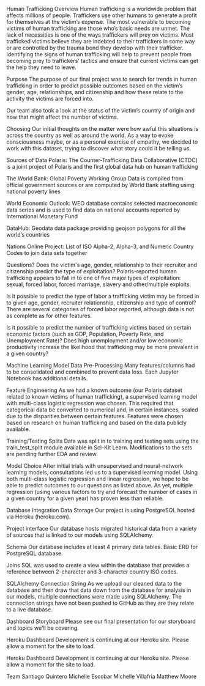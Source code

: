 Human Trafficking
Overview
Human trafficking is a worldwide problem that affects millions of people. Traffickers use other humans to generate a profit for themselves at the victim’s expense. The most vulnerable to becoming victims of human trafficking are those who’s basic needs are unmet. The lack of necessities is one of the ways traffickers will prey on victims. Most trafficked victims believe they are indebted to their traffickers in some way or are controlled by the trauma bond they develop with their trafficker. Identifying the signs of human trafficking will help to prevent people from becoming prey to traffickers’ tactics and ensure that current victims can get the help they need to leave.

Purpose
The purpose of our final project was to search for trends in human trafficking in order to predict possible outcomes based on the victim’s gender, age, relationships, and citizenship and how these relate to the activity the victims are forced into.

Our team also took a look at the status of the victim’s country of origin and how that might affect the number of victims.

Choosing
Our initial thoughts on the matter were how awful this situations is across the country as well as around the world. As a way to evoke consciousness maybe, or as a personal exercise of empathy, we decided to work with this dataset, trying to discover what story could it be telling us.

Sources of Data
Polaris: The Counter-Trafficking Data Collaborative (CTDC) is a joint project of Polaris and the first global data hub on human trafficking

The World Bank: Global Poverty Working Group Data is compiled from official government sources or are computed by World Bank staffing using national poverty lines

World Economic Outlook: WEO database contains selected macroeconomic data series and is used to find data on national accounts reported by International Monetary Fund

DataHub: Geodata data package providing geojson polygons for all the world’s countries

Nations Online Project: List of ISO Alpha-2, Alpha-3, and Numeric Country Codes to join data sets together

Questions?
Does the victim's age, gender, relationship to their recruiter and citizenship predict the type of exploitation?
Polaris-reported human trafficking appears to fall in to one of five major types of exploitation: sexual, forced labor, forced marriage, slavery and other/multiple exploits.

Is it possible to predict the type of labor a trafficking victim may be forced in to given age, gender, recruiter relationship, citizenship and type of control?
There are several categories of forced labor reported, although data is not as complete as for other features.

Is it possible to predict the number of trafficking victims based on certain economic factors (such as GDP, Population, Poverty Rate, and Unemployment Rate)?
Does high unemployment and/or low economic productivity increase the likelihood that trafficking may be more prevalent in a given country?

Machine Learning Model
Data Pre-Processing
Many features/columns had to be consolidated and combined to prevent data loss. Each Jupyter Notebook has additional details.

Feature Engineering
As we had a known outcome (our Polaris dataset related to known victims of human trafficking), a supervised learning model with multi-class logistic regression was chosen. This required that categorical data be converted to numerical and, in certain instances, scaled due to the disparities between certain features. Features were chosen based on research on human trafficking and based on the data publicly available.

Training/Testing Splits
Data was split in to training and testing sets using the train_test_split module available in Sci-Kit Learn. Modifications to the sets are pending further EDA and review.

Model Choice
After initial trials with unsupervised and neural-network learning models, consultations led us to a supervised learning model. Using both multi-class logistic regression and linear regression, we hope to be able to predict outcomes to our questions as listed above. As yet, multiple regression (using various factors to try and forecast the number of cases in a given country for a given year) has proven less than reliable.

Database Integration
Data Storage
Our project is using PostgreSQL hosted via Heroku (heroku.com).

Project interface
Our database hosts migrated historical data from a variety of sources that is linked to our models using SQLAlchemy.

Schema
Our database includes at least 4 primary data tables. Basic ERD for PostgreSQL database.

Joins
SQL was used to create a view within the database that provides a reference between 2-character and 3-character country ISO codes.

SQLAlchemy Connection String
As we upload our cleaned data to the database and then draw that data down from the database for analysis in our models, multiple connections were made using SQLAlchemy. The connection strings have not been pushed to GitHub as they are they relate to a live database.

Dashboard
Storyboard
Please see our final presentation for our storyboard and topics we'll be covering.

Heroku Dashboard
Development is continuing at our Heroku site. Please allow a moment for the site to load.

Heroku Dashboard
Development is continuing at our Heroku site. Please allow a moment for the site to load.

Team
Santiago Quintero
Michelle Escobar
Michelle Villafria
Matthew Moore
